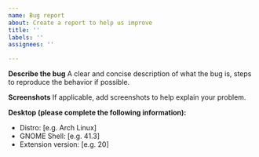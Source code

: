 ```yaml
---
name: Bug report
about: Create a report to help us improve
title: ''
labels: ''
assignees: ''

---
```


**Describe the bug**
A clear and concise description of what the bug is, steps to reproduce the behavior if possible.

**Screenshots**
If applicable, add screenshots to help explain your problem.

**Desktop (please complete the following information):**
 - Distro: [e.g. Arch Linux]
 - GNOME Shell: [e.g. 41.3]
 - Extension version: [e.g. 20]

